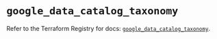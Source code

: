 # `google_data_catalog_taxonomy`

Refer to the Terraform Registry for docs: [`google_data_catalog_taxonomy`](https://registry.terraform.io/providers/hashicorp/google/6.26.0/docs/resources/data_catalog_taxonomy).
